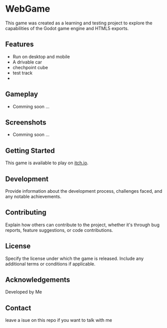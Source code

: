 # WebGame

This game was created as a learning and testing project to explore the capabilities of the Godot game engine and HTML5 exports.

## Features

- Run on desktop and mobile
- A drivable car
- chechpoint cube
- test track
- 

## Gameplay

- Comming soon ...

## Screenshots

- Comming soon ...

## Getting Started

This game is available to play on [itch.io](https://javirs200.itch.io/test-web-godot).

## Development

Provide information about the development process, challenges faced, and any notable achievements.

## Contributing

Explain how others can contribute to the project, whether it's through bug reports, feature suggestions, or code contributions.

## License

Specify the license under which the game is released. Include any additional terms or conditions if applicable.

## Acknowledgements

Developed by Me

## Contact

leave a isue on this repo if you want to talk with me
